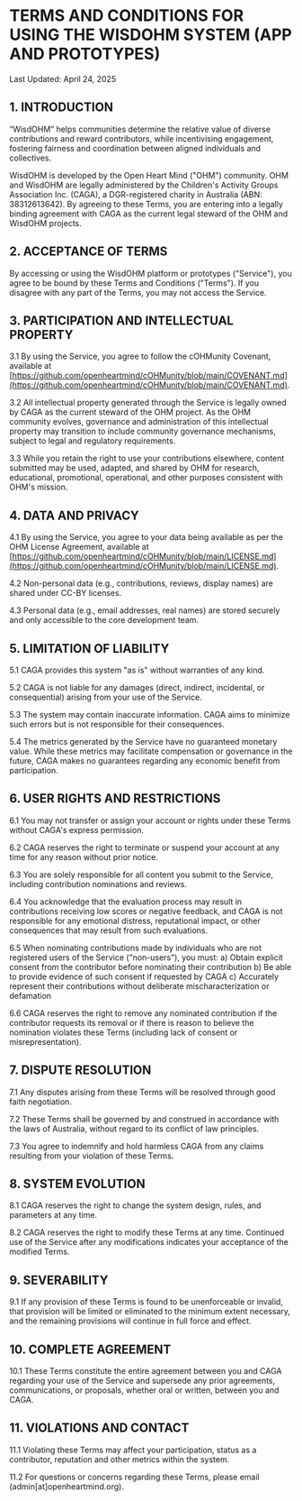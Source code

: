 # TERMS AND CONDITIONS FOR USING THE WISDOHM SYSTEM (APP AND PROTOTYPES)

Last Updated: April 24, 2025

## **1\. INTRODUCTION**

“WisdOHM” helps communities determine the relative value of diverse contributions and reward contributors, while incentivising engagement, fostering fairness and coordination between aligned individuals and collectives.

WisdOHM is developed by the Open Heart Mind ("OHM") community. OHM and WisdOHM are legally administered by the Children's Activity Groups Association Inc. (CAGA), a DGR-registered charity in Australia (ABN: 38312613642). By agreeing to these Terms, you are entering into a legally binding agreement with CAGA as the current legal steward of the OHM and WisdOHM projects.

## **2\. ACCEPTANCE OF TERMS**

By accessing or using the WisdOHM platform or prototypes ("Service"), you agree to be bound by these Terms and Conditions ("Terms"). If you disagree with any part of the Terms, you may not access the Service.

## **3\. PARTICIPATION AND INTELLECTUAL PROPERTY**

3.1 By using the Service, you agree to follow the cOHMunity Covenant, available at [https://github.com/openheartmind/cOHMunity/blob/main/COVENANT.md](https://github.com/openheartmind/cOHMunity/blob/main/COVENANT.md).

3.2 All intellectual property generated through the Service is legally owned by CAGA as the current steward of the OHM project. As the OHM community evolves, governance and administration of this intellectual property may transition to include community governance mechanisms, subject to legal and regulatory requirements.

3.3 While you retain the right to use your contributions elsewhere, content submitted may be used, adapted, and shared by OHM for research, educational, promotional, operational, and other purposes consistent with OHM's mission.

## **4\. DATA AND PRIVACY**

4.1 By using the Service, you agree to your data being available as per the OHM License Agreement, available at [https://github.com/openheartmind/cOHMunity/blob/main/LICENSE.md](https://github.com/openheartmind/cOHMunity/blob/main/LICENSE.md). 

4.2 Non-personal data (e.g., contributions, reviews, display names) are shared under CC-BY licenses.

4.3 Personal data (e.g., email addresses, real names) are stored securely and only accessible to the core development team.

## **5\. LIMITATION OF LIABILITY**

5.1 CAGA provides this system "as is" without warranties of any kind.

5.2 CAGA is not liable for any damages (direct, indirect, incidental, or consequential) arising from your use of the Service.

5.3 The system may contain inaccurate information. CAGA aims to minimize such errors but is not responsible for their consequences.

5.4 The metrics generated by the Service have no guaranteed monetary value. While these metrics may facilitate compensation or governance in the future, CAGA makes no guarantees regarding any economic benefit from participation.

## **6\. USER RIGHTS AND RESTRICTIONS**

6.1 You may not transfer or assign your account or rights under these Terms without CAGA's express permission.

6.2 CAGA reserves the right to terminate or suspend your account at any time for any reason without prior notice.

6.3 You are solely responsible for all content you submit to the Service, including contribution nominations and reviews.

6.4 You acknowledge that the evaluation process may result in contributions receiving low scores or negative feedback, and CAGA is not responsible for any emotional distress, reputational impact, or other consequences that may result from such evaluations.

6.5 When nominating contributions made by individuals who are not registered users of the Service ("non-users"), you must: a) Obtain explicit consent from the contributor before nominating their contribution b) Be able to provide evidence of such consent if requested by CAGA c) Accurately represent their contributions without deliberate mischaracterization or defamation

6.6 CAGA reserves the right to remove any nominated contribution if the contributor requests its removal or if there is reason to believe the nomination violates these Terms (including lack of consent or misrepresentation).

## **7\. DISPUTE RESOLUTION**

7.1 Any disputes arising from these Terms will be resolved through good faith negotiation.

7.2 These Terms shall be governed by and construed in accordance with the laws of Australia, without regard to its conflict of law principles.

7.3 You agree to indemnify and hold harmless CAGA from any claims resulting from your violation of these Terms.

## **8\. SYSTEM EVOLUTION**

8.1 CAGA reserves the right to change the system design, rules, and parameters at any time.

8.2 CAGA reserves the right to modify these Terms at any time. Continued use of the Service after any modifications indicates your acceptance of the modified Terms.

## **9\. SEVERABILITY**

9.1 If any provision of these Terms is found to be unenforceable or invalid, that provision will be limited or eliminated to the minimum extent necessary, and the remaining provisions will continue in full force and effect.

## **10\. COMPLETE AGREEMENT**

10.1 These Terms constitute the entire agreement between you and CAGA regarding your use of the Service and supersede any prior agreements, communications, or proposals, whether oral or written, between you and CAGA.

## **11\. VIOLATIONS AND CONTACT**

11.1 Violating these Terms may affect your participation, status as a contributor, reputation and other metrics within the system.

11.2 For questions or concerns regarding these Terms, please email (admin\[at\]openheartmind.org).

